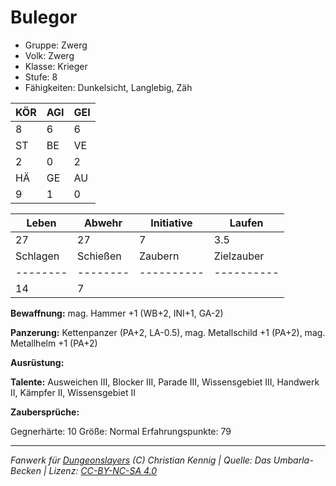 # Bulegor  
- Gruppe: Zwerg  
- Volk: Zwerg  
- Klasse: Krieger  
- Stufe: 8  
- Fähigkeiten: Dunkelsicht, Langlebig, Zäh  


| KÖR | AGI | GEI |  
| --- | --- | --- |  
| 8   | 6   | 6   |
| ST  | BE  | VE  |  
| 2   | 0   | 2   |
| HÄ  | GE  | AU  |  
| 9   | 1   | 0   |


| Leben    | Abwehr   | Initiative | Laufen     |
| -------- | -------- | ---------- | ---------- |
| 27       | 27       | 7          | 3.5        |
| Schlagen | Schießen | Zaubern    | Zielzauber |
| -------- | -------- | ---------- | ---------- |
| 14       | 7        |            |            |

**Bewaffnung:**
mag. Hammer +1 (WB+2, INI+1, GA-2)

**Panzerung:**
Kettenpanzer (PA+2, LA-0.5), mag. Metallschild +1 (PA+2), mag. Metallhelm +1 (PA+2)

**Ausrüstung:**


**Talente:**
Ausweichen III, Blocker III, Parade III, Wissensgebiet III, Handwerk II, Kämpfer II, Wissensgebiet II

**Zaubersprüche:**


Gegnerhärte: 10
Größe: Normal
Erfahrungspunkte: 79



___
*Fanwerk für [Dungeonslayers](https://www.dungeonslayers.net/) (C) Christian Kennig | Quelle: Das Umbarla-Becken | Lizenz: [CC-BY-NC-SA 4.0](https://creativecommons.org/licenses/by-nc-sa/4.0/deed.de)*